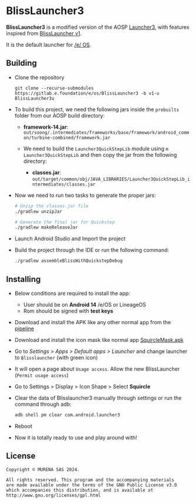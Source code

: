 # BlissLauncher3

**BlissLauncher3** is a modified version of the AOSP [Launcher3](https://android.googlesource.com/platform/packages/apps/Launcher3), with features inspired from [BlissLauncher v1](https://gitlab.e.foundation/e/os/BlissLauncher/-/tree/master).

It is the default launcher for [/e/ OS](https://e.foundation/e-os/).

## Building

- Clone the repository

  ```git
  git clone --recurse-submodules https://gitlab.e.foundation/e/os/BlissLauncher3 -b v1-u BlissLauncher3u
  ```

- To build this project, we need the following jars inside the `prebuilts` folder from our AOSP build directory:

  - **framework-14.jar**: `out/soong/.intermediates/frameworks/base/framework/android_common/turbine-combined/framework.jar`

  - We need to build the `Launcher3QuickStepLib` module using `m Launcher3QuickStepLib` and then copy the jar from the following directory:

    - **classes.jar**: `out/target/common/obj/JAVA_LIBRARIES/Launcher3QuickStepLib_intermediates/classes.jar`

- Now we need to run two tasks to generate the proper jars:

  ```bash
  # Unzip the classes.jar file
  ./gradlew unzipJar

  # Generate the final jar for Quickstep
  ./gradlew makeReleaseJar
  ```

- Launch Android Studio and Import the project

- Build the project through the IDE or run the following command:

  ```bash
  ./gradlew assembleBlissWithQuickstepDebug
  ```

## Installing

- Below conditions are required to install the app:

  - User should be on **Android 14** /e/OS or LineageOS
  - Rom should be signed with **test keys**

- Download and install the APK like any other normal app from the [pipeline](https://gitlab.e.foundation/e/os/BlissLauncher/-/pipelines/latest?ref=v1-u)

- Download and install the icon mask like normal app [SquircleMask.apk](https://gitlab.e.foundation/internal/wiki/-/wikis/uploads/320461a58f097993b29772abe0d2b0b9/KGLN4.apk)

- Go to _Settings > Apps > Default apps > Launcher_ and change launcher to `Blisslauncher` (with green icon)

- It will open a page about `Usage access`. Allow the new BlissLauncher (`Permit usage access`)

- Go to Settings > Display > Icon Shape > Select **Squircle**

- Clear the data of Blisslauncher3 manually through settings or run the command through adb:

  ```bash
  adb shell pm clear com.android.launcher3
  ```

- Reboot

- Now it is totally ready to use and play around with!

## License

```text
Copyright © MURENA SAS 2024.

All rights reserved. This program and the accompanying materials
are made available under the terms of the GNU Public License v3.0
which accompanies this distribution, and is available at
http://www.gnu.org/licenses/gpl.html
```
